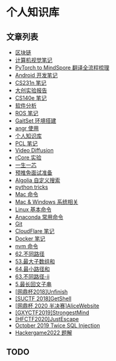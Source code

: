 # 个人知识库

## 文章列表

- [区块链](wiki/blockchain.md)
- [计算机视觉笔记](wiki/cv.md)
- [PyTorch to MindSpore 翻译全流程梳理](wiki/mindspore.md)
- [Android 开发笔记](wiki/android.md)
- [CS231n 笔记](wiki/cs231n.md)
- [大创实验报告](wiki/大创实验报告.md)
- [CS140e 笔记](wiki/cs140e.md)
- [软件分析](wiki/软件分析.md)
- [ROS 笔记](wiki/ROS.md)
- [GaitSet 环境搭建](wiki/GaitSet.md)
- [angr 使用](wiki/angr.md)
- [个人知识库](wiki/index.md)
- [PCL 笔记](wiki/PCL.md)
- [Video Diffusion](wiki/diffusion.md)
- [rCore 实验](wiki/rcore.md)
- [一生一芯](wiki/ysyx.md)
- [预推免面试准备](wiki/baoyan.md)
- [Algolia 自定义搜索](wiki/tools/algolia.md)
- [python tricks](wiki/tools/python.md)
- [Mac 命令](wiki/tools/brew.md)
- [Mac & Windows 系统相关](wiki/tools/Windows.md)
- [Linux 基本命令](wiki/tools/Linux.md)
- [Anaconda 常用命令](wiki/tools/Anaconda.md)
- [Git](wiki/tools/git.md)
- [CloudFlare 笔记](wiki/tools/CloudFlare.md)
- [Docker 笔记](wiki/tools/Docker.md)
- [nvm 命令](wiki/tools/nvm.md)
- [62.不同路径](wiki/LeetCode/62-不同路径.md)
- [53.最大子数组和](wiki/LeetCode/53-最大子数组和.md)
- [64.最小路径和](wiki/LeetCode/64-最小路径和.md)
- [63.不同路径-ii](wiki/LeetCode/63-不同路径-ii.md)
- [5.最长回文子串](wiki/LeetCode/5-最长回文子串.md)
- [[网鼎杯2018]Unfinish](wiki/CTF/网鼎杯2018-Unfinish.md)
- [[SUCTF 2018]GetShell](wiki/CTF/SUCTF2018-GetShell.md)
- [[网鼎杯 2020 半决赛]AliceWebsite](wiki/CTF/网鼎杯2020半决赛-AliceWebsite.md)
- [[GXYCTF2019]StrongestMind](wiki/CTF/GXYCTF2019-StrongestMind.md)
- [[HFCTF2020]JustEscape](wiki/CTF/HFCTF2020-JustEscape.md)
- [October 2019 Twice SQL Injection](wiki/CTF/October2019-Twice-SQL-Injection.md)
- [Hackergame2022 题解](wiki/CTF/Hackergame2022.md)

## TODO